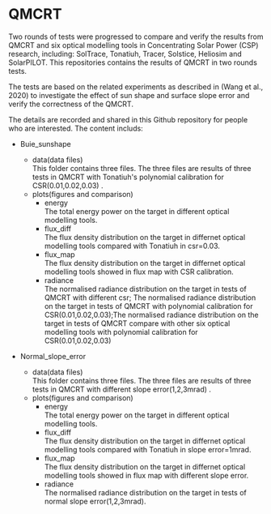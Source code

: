 # QMCRT

Two rounds of tests were progressed to compare and verify the results from QMCRT and six optical modelling tools in Concentrating Solar Power (CSP) research, including: SolTrace, Tonatiuh, Tracer, Solstice, Heliosim and SolarPILOT. This repositories contains the results of QMCRT in two rounds tests.<br>

The tests are based on the related experiments as described in (Wang et al., 2020) to investigate the effect of sun shape and surface slope error and verify the correctness of the QMCRT.<br>

The details are recorded and shared in this Github repository for people who are interested. The content includs:<br>

* Buie_sunshape<br>
  * data(data files)<br>
  This folder contains three files. The three files are results of three tests in QMCRT with Tonatiuh's polynomial calibration for CSR(0.01,0.02,0.03) .
  * plots(figures and comparison)<br>
    * energy<br>      The total energy power on the target in different optical modelling tools.
    * flux_diff<br>    The flux density distribution on the target in differnet optical modelling tools compared with Tonatiuh in csr=0.03.
    * flux_map <br>   The flux density distribution on the target in differnet optical modelling tools showed in flux map with CSR calibration.
    * radiance<br>    The normalised radiance distribution on the target in tests of QMCRT with different csr; The normalised radiance distribution on the target in tests of QMCRT with polynomial calibration for CSR(0.01,0.02,0.03);The normalised radiance distribution on the target in tests of QMCRT compare with other six optical modelling tools with polynomial calibration for CSR(0.01,0.02,0.03)
   
* Normal_slope_error<br>
  * data(data files)<br>
   This folder contains three files. The three files are results of three tests in QMCRT with different slope error(1,2,3mrad) .
  * plots(figures and comparison)<br>
    * energy<br>        The total energy power on the target in different optical modelling tools.
    * flux_diff<br>     The flux density distribution on the target in differnet optical modelling tools compared with Tonatiuh in slope error=1mrad.
    * flux_map <br>     The flux density distribution on the target in differnet optical modelling tools showed in flux map with different slope error.
    * radiance<br>      The normalised radiance distribution on the target in tests of normal slope error(1,2,3mrad).
                                                                                   
